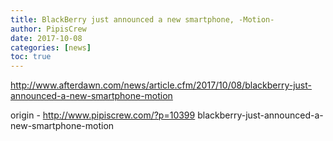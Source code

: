 ```yaml
---
title: BlackBerry just announced a new smartphone, -Motion-
author: PipisCrew
date: 2017-10-08
categories: [news]
toc: true
---
```


http://www.afterdawn.com/news/article.cfm/2017/10/08/blackberry-just-announced-a-new-smartphone-motion

origin - http://www.pipiscrew.com/?p=10399 blackberry-just-announced-a-new-smartphone-motion